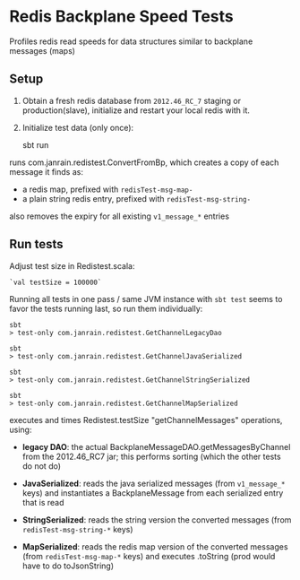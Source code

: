 Redis Backplane Speed Tests
===========================

Profiles redis read speeds for data structures similar to backplane messages (maps)

Setup
-----

1. Obtain a fresh redis database from `2012.46_RC_7` staging or production(slave),
   initialize and restart your local redis with it.


2. Initialize test data (only once):

    sbt run

runs com.janrain.redistest.ConvertFromBp, which creates a copy of each message it finds as:
- a redis map, prefixed with `redisTest-msg-map-`
- a plain string redis entry, prefixed with `redisTest-msg-string-`

also removes the expiry for all existing `v1_message_*` entries


Run tests
---------

Adjust test size in Redistest.scala:

    `val testSize = 100000`

Running all tests in one pass / same JVM instance with `sbt test` seems to favor the tests running last,
so run them individually:

    sbt
    > test-only com.janrain.redistest.GetChannelLegacyDao

    sbt
    > test-only com.janrain.redistest.GetChannelJavaSerialized

    sbt
    > test-only com.janrain.redistest.GetChannelStringSerialized

    sbt
    > test-only com.janrain.redistest.GetChannelMapSerialized

executes and times Redistest.testSize "getChannelMessages" operations, using:

- **legacy DAO**: the actual BackplaneMessageDAO.getMessagesByChannel from the 2012.46_RC7 jar;
  this performs sorting (which the other tests do not do)


- **JavaSerialized**: reads the java serialized messages (from `v1_message_*` keys)
  and instantiates a BackplaneMessage from each serialized entry that is read


- **StringSerialized**: reads the string version the converted messages (from `redisTest-msg-string-*` keys)


- **MapSerialized**: reads the redis map version of the converted messages (from `redisTest-msg-map-*` keys)
  and executes .toString (prod would have to do toJsonString)



